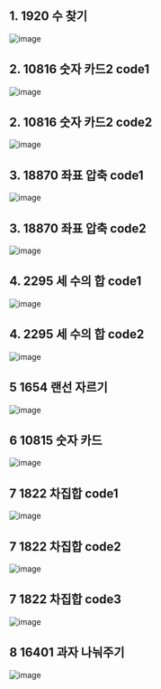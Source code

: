 <!--
https://github.com/audxo112/kotlin-algorithm/issues/11
-->
## 1. 1920 수 찾기
![image](https://user-images.githubusercontent.com/9216335/200206445-808e5aff-6b9e-4d7c-a41a-637e794c12fe.png)

## 2. 10816 숫자 카드2 code1
![image](https://user-images.githubusercontent.com/9216335/200434478-d60bd351-79ea-42c5-a693-7761ab203141.png)

## 2. 10816 숫자 카드2 code2
![image](https://user-images.githubusercontent.com/9216335/200434513-36435186-9fb5-4d2f-8aad-7db9bf29c247.png)

## 3. 18870 좌표 압축 code1
![image](https://user-images.githubusercontent.com/9216335/200744040-93b1cf2a-6aca-4e7f-a2aa-1c73f6de4c1e.png)

## 3. 18870 좌표 압축 code2
![image](https://user-images.githubusercontent.com/9216335/200743984-2694f50e-bea8-4c64-bc36-b4b47f4104e0.png)

## 4. 2295 세 수의 합 code1
![image](https://user-images.githubusercontent.com/9216335/201452360-11e5fdb7-b6bc-4a4d-baf4-7b45233d8aba.png)

## 4. 2295 세 수의 합 code2
![image](https://user-images.githubusercontent.com/9216335/200992366-2fde37e2-159f-4a6e-b0da-ce7fe39a11ee.png)

## 5 1654 랜선 자르기
![image](https://user-images.githubusercontent.com/9216335/201258422-9f956255-ca4b-467a-ac5a-66dcb37ea578.png)

## 6 10815 숫자 카드
![image](https://user-images.githubusercontent.com/9216335/201451737-9f3b5fdc-8084-4193-b328-24c281c43f27.png)

## 7 1822 차집합 code1
![image](https://user-images.githubusercontent.com/9216335/201550804-35c392d0-9e52-478b-befe-b069797caf64.png)

## 7 1822 차집합 code2
![image](https://user-images.githubusercontent.com/9216335/201552036-ba002c0a-9e78-4612-89de-ab1b28b1e0f4.png)

## 7 1822 차집합 code3
![image](https://user-images.githubusercontent.com/9216335/201552701-14a92c65-6bdc-46ad-ab47-0efcbd556557.png)

## 8 16401 과자 나눠주기
![image](https://user-images.githubusercontent.com/9216335/201793595-354d5944-0d1a-4a8e-bfbe-493b84d62612.png)
